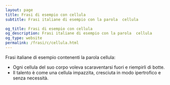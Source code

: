 ```yaml
---
layout: page
title: Frasi di esempio con cellula 
subtitle: Frasi italiane di esempio con la parola  cellula

og_title: Frasi di esempio con cellula 
og_description: Frasi italiane di esempio con la parola  cellula
og_type: website
permalink: /frasi/c/cellula.html
---
```


Frasi italiane di esempio contenenti la parola cellula:


- Ogni cellula del suo corpo voleva scaraventarsi fuori e riempirli di botte.
- Il talento è come una cellula impazzita, cresciuta in modo ipertrofico e senza necessità.
